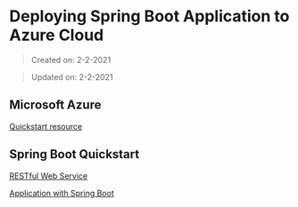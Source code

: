 # Deploying Spring Boot Application to Azure Cloud

>Created on: 2-2-2021

>Updated on: 2-2-2021



## Microsoft Azure 
[Quickstart resource](https://docs.microsoft.com/nl-nl/azure/spring-cloud/spring-cloud-quickstart?WT.mc_id=Portal-AppPlatformExtension&tabs=IntelliJ&pivots=programming-language-java)

## Spring Boot Quickstart
[RESTful Web Service](ttps://spring.io/guides/gs/spring-boot/)

[Application with Spring Boot](https://spring.io/guides/gs/rest-service/)
